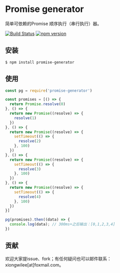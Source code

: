 # Promise generator

简单可依赖的Promise 顺序执行（串行执行）器。

[![Build Status](https://travis-ci.org/xiongwilee/promise-generator.svg?branch=master)](https://travis-ci.org/xiongwilee/promise-generator)  [![npm version](https://img.shields.io/npm/v/promise-generator.svg?style=flat-square)](https://npmjs.org/package/promise-generator)

## 安装

```shell
$ npm install promise-generator
```

## 使用

```javascript
const pg = require('promise-generator')

const promises = [() => {
  return Promise.resolve(0)
}, () => {
  return new Promise((resolve) => {
    resolve(1)
  })
}, () => {
  return new Promise((resolve) => {
    setTimeout(() => {
      resolve(2)
    }, 100)
  })
}, () => {
  return new Promise((resolve) => {
    setTimeout(() => {
      resolve(3)
    }, 100)
  })
}, () => {
  return new Promise((resolve) => {
    setTimeout(() => {
      resolve(4)
    }, 100)
  })
}]

pg(promises).then((data) => {
  console.log(data); // 300ms+之后输出：[0,1,2,3,4] 
})
```

## 贡献

欢迎大家提issue、fork；有任何疑问也可以邮件联系：xiongwilee[at]foxmail.com。
